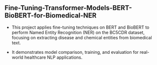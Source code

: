 ## Fine-Tuning-Transformer-Models-BERT-BioBERT-for-Biomedical-NER

- This project applies fine-tuning techniques on BERT and BioBERT to perform Named Entity Recognition (NER) on the BC5CDR dataset, focusing on extracting disease and chemical entities from biomedical text.
  
- It demonstrates model comparison, training, and evaluation for real-world healthcare NLP applications.
